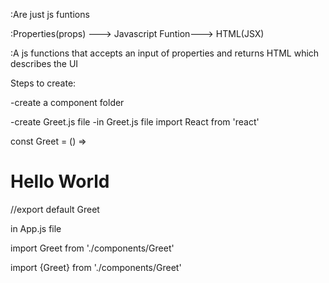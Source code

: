 :Are just js funtions

:Properties(props) ---> Javascript Funtion---> HTML(JSX)

:A js functions that accepts an input of properties and returns HTML which describes the  UI

Steps to create:

-create a component folder

-create Greet.js file
-in Greet.js file
import React from 'react'

const Greet = () => <h1>Hello World</h1>

//export default Greet

in App.js file

import Greet from './components/Greet'
<Greet/>

import {Greet} from './components/Greet'
<Greet/>